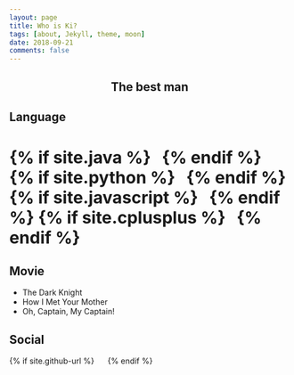 ```yaml
---
layout: page
title: Who is Ki?
tags: [about, Jekyll, theme, moon]
date: 2018-09-21
comments: false
---
```


<center><h2>The best man</h2></center>

## Language
<h3 class="title" style="font-size:30px;">
{% if site.java %}<i class="devicon-java-plain" style="margin-left:20px;"></i>{% endif %}
{% if site.python %}<i class="devicon-python-plain" style="margin-left:20px;"></i>{% endif %}
{% if site.javascript %}<i class="devicon-javascript-plain" style="margin-left:20px;"></i>{% endif %}
{% if site.cplusplus %}<i class="devicon-cplusplus-plain" style="margin-left:20px;"></i>{% endif %}
</h3>

## Movie
* The Dark Knight
* How I Met Your Mother
* Oh, Captain, My Captain!

## Social
  {% if site.github-url %}
                        <a href="http://github.com/{{ site.github-url }}" target="_blank" rel="noopener noreferrer"><i class="devicon-github-plain" style="margin-left:20px;"></i></a>
                    {% endif %}
